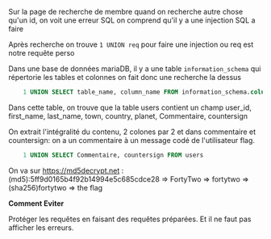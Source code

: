 Sur la page de recherche de membre quand on recherche autre chose qu'un id, on voit une erreur SQL on comprend qu'il y a une injection SQL a faire

Après recherche on trouve `1 UNION req` pour faire une injection ou req est notre requête perso

Dans une base de données mariaDB, il y a une table `information_schema` qui répertorie les tables et colonnes on fait donc une recherche la dessus

```SQL
	1 UNION SELECT table_name, column_name FROM information_schema.columns
```

Dans cette table, on trouve que la table users contient un champ user_id, first_name, last_name, town, country, planet, Commentaire, countersign

On extrait l'intégralité du contenu, 2 colones par 2 et dans commentaire et countersign: on a un commentaire à un message codé de l'utilisateur flag.

```SQL
	1 UNION SELECT Commentaire, countersign FROM users
```

On va sur https://md5decrypt.net : (md5):5ff9d0165b4f92b14994e5c685cdce28 => FortyTwo => fortytwo => (sha256)fortytwo => the flag

**Comment Eviter**

Protéger les requêtes en faisant des requêtes préparées. Et il ne faut pas afficher les erreurs.
